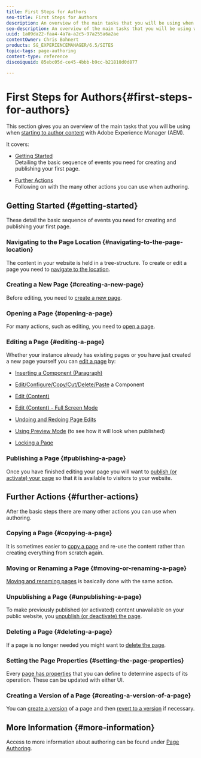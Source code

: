 ```yaml
---
title: First Steps for Authors
seo-title: First Steps for Authors
description: An overview of the main tasks that you will be using when starting to author content with AEM
seo-description: An overview of the main tasks that you will be using when starting to author content with AEM
uuid: 1a09da22-faa4-4a7a-a2c5-97a255a6a2ae
contentOwner: Chris Bohnert
products: SG_EXPERIENCEMANAGER/6.5/SITES
topic-tags: page-authoring
content-type: reference
discoiquuid: 85ebc05d-ce45-4bbb-b9cc-b21810d0d877

---
```


# First Steps for Authors{#first-steps-for-authors}

This section gives you an overview of the main tasks that you will be using when [starting to author content](../../../sites/authoring/using/author.md#concept-of-authoring-and-publishing) with Adobe Experience Manager (AEM).

It covers:

* [Getting Started](#getting-started)  
  Detailing the basic sequence of events you need for creating and publishing your first page.  

* [Further Actions](#further-actions)  
  Following on with the many other actions you can use when authoring.

## Getting Started {#getting-started}

These detail the basic sequence of events you need for creating and publishing your first page.

### Navigating to the Page Location {#navigating-to-the-page-location}

The content in your website is held in a tree-structure. To create or edit a page you need to [navigate to the location](../../../sites/authoring/using/basic-handling.md#viewing-and-selecting-resources).

### Creating a New Page {#creating-a-new-page}

Before editing, you need to [create a new page](../../../sites/authoring/using/managing-pages.md#creating-a-new-page).

### Opening a Page {#opening-a-page}

For many actions, such as editing, you need to [open a page](../../../sites/authoring/using/managing-pages.md#opening-a-page-for-editing).

### Editing a Page {#editing-a-page}

Whether your instance already has existing pages or you have just created a new page yourself you can [edit a page](../../../sites/authoring/using/editing-content.md) by:

* [Inserting a Component (Paragraph)](../../../sites/authoring/using/editing-content.md#inserting-a-component)
* [Edit/Configure/Copy/Cut/Delete/Paste](../../../sites/authoring/using/editing-content.md#edit-configure-copy-cut-delete-paste) a Component
* [Edit (Content)](../../../sites/authoring/using/editing-content.md#edit-content)
* [Edit (Content) - Full Screen Mode](../../../sites/authoring/using/editing-content.md#edit-content-full-screen-mode)  

* [Undoing and Redoing Page Edits](../../../sites/authoring/using/editing-content.md#undoing-and-redoing-page-edits)
* [Using Preview Mode](../../../sites/authoring/using/editing-content.md#preview-mode) (to see how it will look when published)
* [Locking a Page](../../../sites/authoring/using/editing-content.md#locking-a-page)

### Publishing a Page {#publishing-a-page}

Once you have finished editing your page you will want to [publish (or activate) your page](../../../sites/authoring/using/publishing-pages.md#main-pars-title-10) so that it is available to visitors to your website.

## Further Actions {#further-actions}

After the basic steps there are many other actions you can use when authoring.

### Copying a Page {#copying-a-page}

It is sometimes easier to [copy a page](../../../sites/authoring/using/managing-pages.md#copying-and-pasting-a-page) and re-use the content rather than creating everything from scratch again.

### Moving or Renaming a Page {#moving-or-renaming-a-page}

[Moving and renaming pages](../../../sites/authoring/using/managing-pages.md#moving-or-renaming-a-page) is basically done with the same action.

### Unpublishing a Page {#unpublishing-a-page}

To make previously published (or activated) content unavailable on your public website, you [unpublish (or deactivate) the page](../../../sites/authoring/using/publishing-pages.md#main-pars-title-5).

### Deleting a Page {#deleting-a-page}

If a page is no longer needed you might want to [delete the page](../../../sites/authoring/using/managing-pages.md#deleting-a-page).

### Setting the Page Properties {#setting-the-page-properties}

Every [page has properties](../../../sites/authoring/using/editing-page-properties.md) that you can define to determine aspects of its operation. These can be updated with either UI.

### Creating a Version of a Page {#creating-a-version-of-a-page}

You can [create a version](../../../sites/authoring/using/working-with-page-versions.md#creating-a-new-version) of a page and then [revert to a version](../../../sites/authoring/using/working-with-page-versions.md#reverting-to-a-page-version) if necessary.

## More Information {#more-information}

Access to more information about authoring can be found under [Page Authoring](../../../sites/authoring/using/page-authoring.md).
